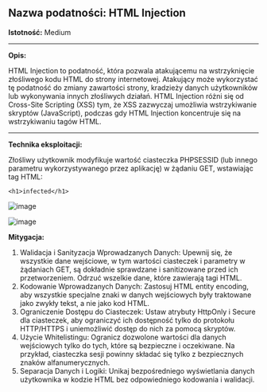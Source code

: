 ## Nazwa podatności: HTML Injection

**Istotność:** Medium

---

**Opis:**



HTML Injection to podatność, która pozwala atakującemu na wstrzyknięcie złośliwego kodu HTML do strony internetowej. Atakujący może wykorzystać tę podatność do zmiany zawartości strony, kradzieży danych użytkowników lub wykonywania innych złośliwych działań. HTML Injection różni się od Cross-Site Scripting (XSS) tym, że XSS zazwyczaj umożliwia wstrzykiwanie skryptów (JavaScript), podczas gdy HTML Injection koncentruje się na wstrzykiwaniu tagów HTML.

---

**Technika eksploitacji:**

Złośliwy użytkownik modyfikuje wartość ciasteczka PHPSESSID (lub innego parametru wykorzystywanego przez aplikację) w żądaniu GET, wstawiając tag HTML:

  `<h1>infected</h1>`
  

![image](https://github.com/GrzechuG/PWR-CBE-BAW-mutillidae-2024/assets/56219452/9d373304-4664-47df-b620-6bce721e3c60)


![image](https://github.com/GrzechuG/PWR-CBE-BAW-mutillidae-2024/assets/56219452/00312398-fdc0-4bd1-9f18-2064a178fe5d)


**Mitygacja:**
1. Walidacja i Sanityzacja Wprowadzanych Danych: Upewnij się, że wszystkie dane wejściowe, w tym wartości ciasteczek i parametry w żądaniach GET, są dokładnie sprawdzane i sanitizowane przed ich przetworzeniem. Odrzuć wszelkie dane, które zawierają tagi HTML.
2. Kodowanie Wprowadzanych Danych: Zastosuj HTML entity encoding, aby wszystkie specjalne znaki w danych wejściowych były traktowane jako zwykły tekst, a nie jako kod HTML.
3. Ograniczenie Dostępu do Ciasteczek: Ustaw atrybuty HttpOnly i Secure dla ciasteczek, aby ograniczyć ich dostępność tylko do protokołu HTTP/HTTPS i uniemożliwić dostęp do nich za pomocą skryptów.
4. Użycie Whitelistingu: Ogranicz dozwolone wartości dla danych wejściowych tylko do tych, które są bezpieczne i oczekiwane. Na przykład, ciasteczka sesji powinny składać się tylko z bezpiecznych znaków alfanumerycznych.
5. Separacja Danych i Logiki: Unikaj bezpośredniego wyświetlania danych użytkownika w kodzie HTML bez odpowiedniego kodowania i walidacji.
